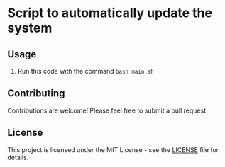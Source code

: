 # Script to automatically update the system

## Usage
1. Run this code with the command `bash main.sh`


## Contributing

Contributions are welcome! Please feel free to submit a pull request.

## License

This project is licensed under the MIT License - see the [LICENSE](LICENSE) file for details.

